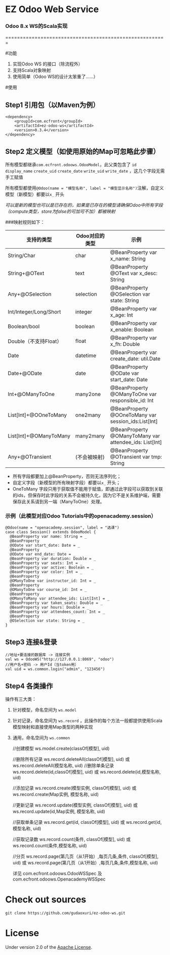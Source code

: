 EZ Odoo Web Service
===
### Odoo 8.x WS的Scala实现

 =======================================================

#功能

1. 实现Odoo WS 的接口（除流程外）
1. 支持Scala对象映射
1. 使用简单（Odoo WS的设计太笨重了……）

#使用

## Step1 引用包（以Maven为例）

    <dependency>
        <groupId>com.ecfront</groupId>
        <artifactId>ez-odoo-ws</artifactId>
        <version>0.3.4</version>
    </dependency>

## Step2 定义模型（如使用原始的Map可忽略此步骤）

所有模型都继承`com.ecfront.odoows.OdooModel`，此父类包含了 `id` `display_name` `create_uid` `create_date` `write_uid` `write_date` ，这几个字段无需手工赋值

所有模型都使用`@Odoo(name = "模型名称", label = "模型显示名称")`注解，自定义模型（新模型）都要以`x_` 开头

*可以是新的模型也可以是已存在的，如果是已存在的模型请确保Odoo中所有字段（compute类型，store为false的可加可不加）都被映射*

###映射规则如下：

支持的类型 | Odoo对应的类型 | 示例
-------------------------- | -------------------------- | ----------------------------------------
String/Char | char |  @BeanProperty var x_name: String
String+@OText | text |   @BeanProperty @OText var x_desc: String
Any+@OSelection | selection | @BeanProperty @OSelection var state: String
Int/Integer/Long/Short | integer | @BeanProperty var x_age: Int
Boolean/bool | boolean | @BeanProperty var x_enable: Boolean
Double（不支持Float） | float | @BeanProperty var x_fh: Double
Date | datetime | @BeanProperty var create_date: util.Date
Date+@ODate | date | @BeanProperty @ODate var start_date: Date
Int+@OManyToOne | many2one |  @BeanProperty @OManyToOne var responsible_id: Int
List[Int]+@OOneToMany | one2many | @BeanProperty @OOneToMany var session_ids:List[Int]
List[Int]+@OManyToMany | many2many | @BeanProperty @OManyToMany var attendee_ids: List[Int]
Any+@OTransient | (不会被映射) | @BeanProperty @OTransient var tmp: String

* 所有字段都要加上@BeanProperty，否则无法序列化；
* 自定义字段（新模型的所有映射字段）都要以`x_` 开头；
* OneToMany 字段只用于获取值不能用于赋值，即通过此字段可以获取到关联的ids，但保存时此字段的关系不会被持久化，因为它不是关系维护端，需要保存此关系请到另一端（ManyToOne）处理。

### 示例（此模型对应Odoo Tutorials中的openacademy.session）

    @Odoo(name = "openacademy.session", label = "选课")
    case class Session() extends OdooModel {
      @BeanProperty var name: String = _
      @BeanProperty
      @ODate var start_date: Date = _
      @BeanProperty
      @ODate var end_date: Date = _
      @BeanProperty var duration: Double = _
      @BeanProperty var seats: Int = _
      @BeanProperty var active: Boolean = _
      @BeanProperty var color: Int = _
      @BeanProperty
      @OManyToOne var instructor_id: Int = _
      @BeanProperty
      @OManyToOne var course_id: Int = _
      @BeanProperty
      @OManyToMany var attendee_ids: List[Int] = _
      @BeanProperty var taken_seats: Double = _
      @BeanProperty var hours: Double = _
      @BeanProperty var attendees_count: Int = _
      @BeanProperty
      @OSelection var state: String = _
    }

## Step3 连接&登录

    //地址+要连接的数据库 -> 连接实例
    val ws = OdooWS("http://127.0.0.1:8069", "odoo")
    //用户名+密码 -> 用户Id（当token用）
    val uid = ws.common.login("admin", "123456")

## Step4 各类操作

操作有三大类：
1. 针对模型，命名空间为 `ws.model`
1. 针对记录，命名空间为 `ws.record` ，此操作的每个方法一般都提供使用Scala模型映射和直接使用Map类型的两种实现
1. 通用，命名空间为 `ws.common`

    //创建模型
    ws.model.create(classOf[模型], uid)

    //删除所有记录
    ws.record.deleteAll(classOf[模型], uid) 或 ws.record.deleteAll(模型名称, uid)
     //删除单条记录
    ws.record.delete(id,classOf[模型], uid) 或 ws.record.delete(id,模型名称, uid)

    //添加记录
    ws.record.create(模型实例, classOf[模型], uid) 或 ws.record.create(Map实例, 模型名称, uid)

    //更新记录
    ws.record.update(模型实例, classOf[模型], uid) 或 ws.record.update(id,Map实例, 模型名称, uid)

    //获取单条记录
    ws.record.get(id, classOf[模型], uid) 或 ws.record.get(id,模型名称, uid)

    //获取记录数
    ws.record.count(条件, classOf[模型], uid) 或 ws.record.count(条件,模型名称, uid)

    //分页
    ws.record.page(第几页（从1开始）,每页几条,条件, classOf[模型], uid) 或 ws.record.page(第几页（从1开始）,每页几条,条件,模型名称, uid)

    详见 com.ecfront.odoows.OdooWSSpec 及 com.ecfront.odoows.OpenacademyWSSpec

# Check out sources
`git clone https://github.com/gudaoxuri/ez-odoo-ws.git`

# License

Under version 2.0 of the [Apache License][].

[Apache License]: http://www.apache.org/licenses/LICENSE-2.0


